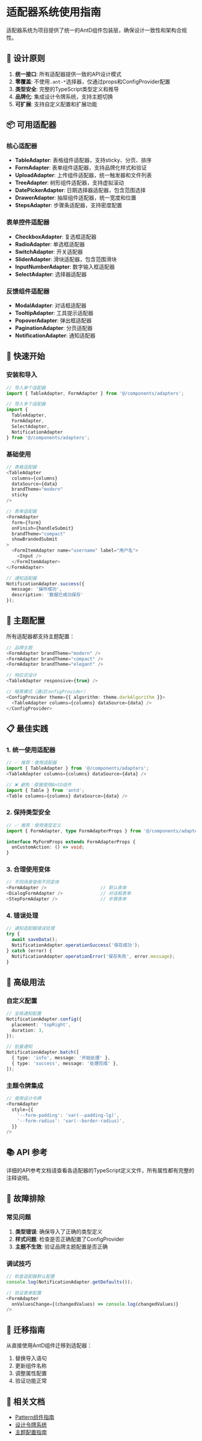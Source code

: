 # 适配器系统使用指南

适配器系统为项目提供了统一的AntD组件包装层，确保设计一致性和架构合规性。

## 🎯 设计原则

1. **统一接口**: 所有适配器提供一致的API设计模式
2. **零覆盖**: 不使用`.ant-*`选择器，仅通过props和ConfigProvider配置
3. **类型安全**: 完整的TypeScript类型定义和推导
4. **品牌化**: 集成设计令牌系统，支持主题切换
5. **可扩展**: 支持自定义配置和扩展功能

## 📦 可用适配器

### 核心适配器
- **TableAdapter**: 表格组件适配器，支持sticky、分页、排序
- **FormAdapter**: 表单组件适配器，支持品牌化样式和验证
- **UploadAdapter**: 上传组件适配器，统一触发器和文件列表
- **TreeAdapter**: 树形组件适配器，支持虚拟滚动
- **DatePickerAdapter**: 日期选择器适配器，包含范围选择
- **DrawerAdapter**: 抽屉组件适配器，统一宽度和位置
- **StepsAdapter**: 步骤条适配器，支持密度配置

### 表单控件适配器
- **CheckboxAdapter**: 复选框适配器
- **RadioAdapter**: 单选框适配器  
- **SwitchAdapter**: 开关适配器
- **SliderAdapter**: 滑块适配器，包含范围滑块
- **InputNumberAdapter**: 数字输入框适配器
- **SelectAdapter**: 选择器适配器

### 反馈组件适配器
- **ModalAdapter**: 对话框适配器
- **TooltipAdapter**: 工具提示适配器
- **PopoverAdapter**: 弹出框适配器
- **PaginationAdapter**: 分页适配器
- **NotificationAdapter**: 通知适配器

## 🚀 快速开始

### 安装和导入

```typescript
// 导入单个适配器
import { TableAdapter, FormAdapter } from '@/components/adapters';

// 导入多个适配器
import { 
  TableAdapter,
  FormAdapter,
  SelectAdapter,
  NotificationAdapter 
} from '@/components/adapters';
```

### 基础使用

```typescript
// 表格适配器
<TableAdapter
  columns={columns}
  dataSource={data}
  brandTheme="modern"
  sticky
/>

// 表单适配器
<FormAdapter
  form={form}
  onFinish={handleSubmit}
  brandTheme="compact"
  showBrandedSubmit
>
  <FormItemAdapter name="username" label="用户名">
    <Input />
  </FormItemAdapter>
</FormAdapter>

// 通知适配器
NotificationAdapter.success({
  message: '操作成功',
  description: '数据已成功保存'
});
```

## 🎨 主题配置

所有适配器都支持主题配置：

```typescript
// 品牌主题
<FormAdapter brandTheme="modern" />
<FormAdapter brandTheme="compact" />
<FormAdapter brandTheme="elegant" />

// 响应式设计
<TableAdapter responsive={true} />

// 暗黑模式（通过ConfigProvider）
<ConfigProvider theme={{ algorithm: theme.darkAlgorithm }}>
  <TableAdapter columns={columns} dataSource={data} />
</ConfigProvider>
```

## 📋 最佳实践

### 1. 统一使用适配器
```typescript
// ✅ 推荐：使用适配器
import { TableAdapter } from '@/components/adapters';
<TableAdapter columns={columns} dataSource={data} />

// ❌ 避免：直接使用AntD组件
import { Table } from 'antd';
<Table columns={columns} dataSource={data} />
```

### 2. 保持类型安全
```typescript
// ✅ 推荐：使用类型定义
import { FormAdapter, type FormAdapterProps } from '@/components/adapters';

interface MyFormProps extends FormAdapterProps {
  onCustomAction: () => void;
}
```

### 3. 合理使用变体
```typescript
// 不同场景使用不同变体
<FormAdapter />                    // 默认表单
<DialogFormAdapter />              // 对话框表单
<StepFormAdapter />                // 步骤表单
```

### 4. 错误处理
```typescript
// 通知适配器错误处理
try {
  await saveData();
  NotificationAdapter.operationSuccess('保存成功');
} catch (error) {
  NotificationAdapter.operationError('保存失败', error.message);
}
```

## 🔧 高级用法

### 自定义配置
```typescript
// 全局通知配置
NotificationAdapter.config({
  placement: 'topRight',
  duration: 3,
});

// 批量通知
NotificationAdapter.batch([
  { type: 'info', message: '开始处理' },
  { type: 'success', message: '处理完成' },
]);
```

### 主题令牌集成
```typescript
// 使用设计令牌
<FormAdapter 
  style={{
    '--form-padding': 'var(--padding-lg)',
    '--form-radius': 'var(--border-radius)',
  }}
/>
```

## 📚 API 参考

详细的API参考文档请查看各适配器的TypeScript定义文件，所有属性都有完整的注释说明。

## 🐛 故障排除

### 常见问题

1. **类型错误**: 确保导入了正确的类型定义
2. **样式问题**: 检查是否正确配置了ConfigProvider
3. **主题不生效**: 验证品牌主题配置是否正确

### 调试技巧

```typescript
// 检查适配器默认配置
console.log(NotificationAdapter.getDefaults());

// 验证表单配置
<FormAdapter 
  onValuesChange={(changedValues) => console.log(changedValues)}
/>
```

## 🔄 迁移指南

从直接使用AntD组件迁移到适配器：

1. 替换导入语句
2. 更新组件名称
3. 调整属性配置
4. 验证功能正常

## 📖 相关文档

- [Pattern组件指南](../patterns/README.md)
- [设计令牌系统](../../design-tokens.md)
- [主题配置指南](../../theme-system.md)